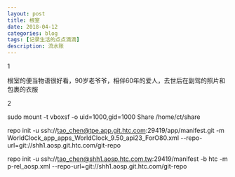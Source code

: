 ```yaml
---
layout: post
title: 根室
date: 2018-04-12
categories: blog
tags: [记录生活的点点滴滴]
description: 流水账
---
```


1 

根室的便当物语很好看，90岁老爷爷，相伴60年的爱人，去世后在副驾的照片和包裹的衣服

2

sudo mount -t vboxsf -o uid=1000,gid=1000 Share /home/ct/share

repo init -u ssh://tao_chen@tpe.app.git.htc.com:29419/app/manifest.git -m WorldClock_app_apps_WorldClock_9.50_api23_ForO80.xml --repo-url=git://shh1.aosp.git.htc.com/git-repo

repo init -u ssh://tao_chen@shh1.aosp.htc.com.tw:29419/manifest -b htc -m p-rel_aosp.xml --repo-url=git://shh1.aosp.git.htc.com/git-repo








